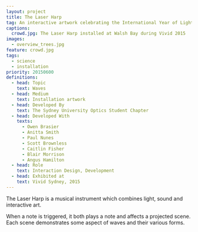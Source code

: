 ```yaml
---
layout: project
title: The Laser Harp
tag: An interactive artwork celebrating the International Year of Light
captions:
  crowd.jpg: The Laser Harp installed at Walsh Bay during Vivid 2015
images:
  - overview_trees.jpg
feature: crowd.jpg
tags:
  - science
  - installation
priority: 20150600
definitions:
  - head: Topic
    text: Waves
  - head: Medium
    text: Installation artwork
  - head: Developed By
    text: The Sydney University Optics Student Chapter
  - head: Developed With
    texts:
      - Owen Brasier
      - Anitta Smith
      - Paul Nunes
      - Scott Brownless
      - Caitlin Fisher
      - Blair Morrison
      - Angus Hamilton
  - head: Role
    text: Interaction Design, Development
  - head: Exhibited at
    text: Vivid Sydney, 2015
---
```

The Laser Harp is a musical instrument which combines light, sound and interactive art.

When a note is triggered, it both plays a note and affects a projected scene. Each scene demonstrates some aspect of waves and their various forms.
